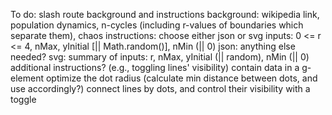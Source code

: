 To do:
slash route background and instructions
background: wikipedia link, population dynamics, n-cycles (including
    r-values of boundaries which separate them), chaos
instructions:
    choose either json or svg
    inputs: 0 <= r <= 4, nMax, yInitial [|| Math.random()], nMin (|| 0)
json: anything else needed?
svg:
summary of inputs: r, nMax, yInitial (|| random), nMin (|| 0)
additional instructions? (e.g., toggling lines' visibility)
contain data in a g-element
optimize the dot radius (calculate min distance between dots, and use accordingly?)
connect lines by dots, and control their visibility with a toggle
